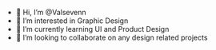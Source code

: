 - 👋 Hi, I’m @Valsevenn
- 👀 I’m interested in Graphic Design
- 🌱 I’m currently learning UI and Product Design
- 💞️ I’m looking to collaborate on any design related projects
